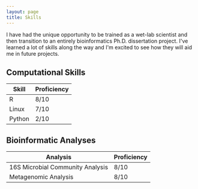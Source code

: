 ```yaml
---
layout: page
title: Skills
---
```


I have had the unique opportunity to be trained as a wet-lab scientist and then transition to an entirely bioinformatics Ph.D. dissertation project. I've learned a lot of skills along the way and I'm excited to see how they will aid me in future projects.

## Computational Skills
| Skill | Proficiency |
| ----------  | ----------- |
| R | 8/10 |
| Linux | 7/10 |
| Python | 2/10 |

## Bioinformatic Analyses
| Analysis  | Proficiency |
| ----------- | ------------|
| 16S Microbial Community Analysis  | 8/10 |
| Metagenomic Analysis  | 8/10|

